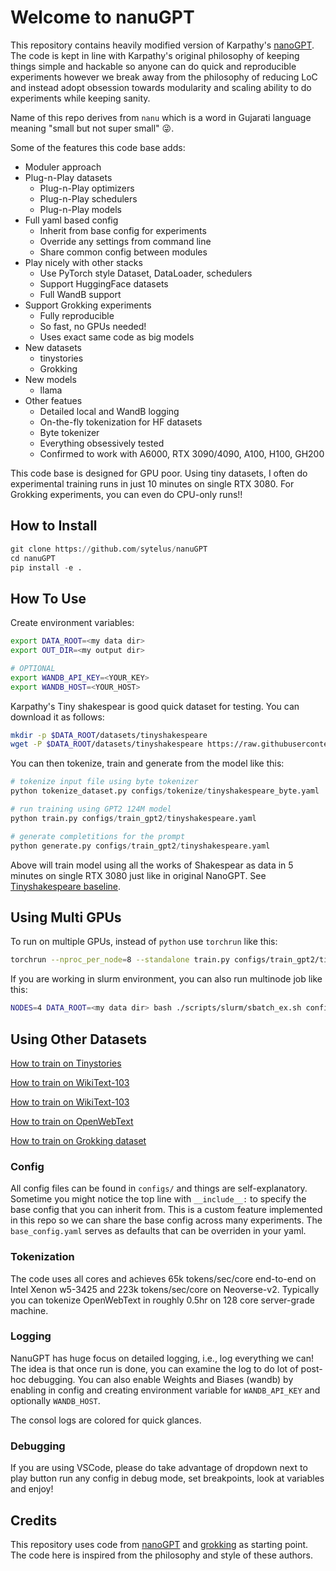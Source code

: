 # Welcome to nanuGPT

This repository contains heavily modified version of Karpathy's [nanoGPT](https://github.com/karpathy/nanoGPT). The code is kept in line with Karpathy's original philosophy of keeping things simple and hackable so anyone can do quick and reproducible experiments however we break away from the philosophy of reducing LoC and instead adopt obsession towards modularity and scaling ability to do experiments while keeping sanity.

Name of this repo derives from `nanu` which is a word in Gujarati language meaning "small but not super small" :stuck_out_tongue_winking_eye:.

Some of the features this code base adds:

* Moduler approach
* Plug-n-Play datasets
  * Plug-n-Play optimizers
  * Plug-n-Play schedulers
  * Plug-n-Play models
* Full yaml based config
  * Inherit from base config for experiments
  * Override any settings from command line
  * Share common config between modules
* Play nicely with other stacks
  * Use PyTorch style Dataset, DataLoader, schedulers
  * Support HuggingFace datasets
  * Full WandB support
* Support Grokking experiments
  * Fully reproducible
  * So fast, no GPUs needed!
  * Uses exact same code as big models
* New datasets
  * tinystories
  * Grokking
* New models
  * llama
* Other featues
  * Detailed local and WandB logging
  * On-the-fly tokenization for HF datasets
  * Byte tokenizer
  * Everything obsessively tested
  * Confirmed to work with A6000, RTX 3090/4090, A100, H100, GH200

This code base is designed for GPU poor. Using tiny datasets, I often do experimental training runs in just 10 minutes on single RTX 3080. For Grokking experiments, you can even do CPU-only runs!!

## How to Install

```python
git clone https://github.com/sytelus/nanuGPT
cd nanuGPT
pip install -e .
```

## How To Use

Create environment variables:

```bash
export DATA_ROOT=<my data dir>
export OUT_DIR=<my output dir>

# OPTIONAL
export WANDB_API_KEY=<YOUR_KEY>
export WANDB_HOST=<YOUR_HOST>
```

Karpathy's Tiny shakespear is good quick dataset for testing. You can download it as follows:

```bash
mkdir -p $DATA_ROOT/datasets/tinyshakespeare
wget -P $DATA_ROOT/datasets/tinyshakespeare https://raw.githubusercontent.com/karpathy/char-rnn/master/data/tinyshakespeare/input.txt
```

You can then tokenize, train and generate from the model like this:

```python
# tokenize input file using byte tokenizer
python tokenize_dataset.py configs/tokenize/tinyshakespeare_byte.yaml

# run training using GPT2 124M model
python train.py configs/train_gpt2/tinyshakespeare.yaml

# generate completitions for the prompt
python generate.py configs/train_gpt2/tinyshakespeare.yaml
```

Above will train model using all the works of Shakespear as data in 5 minutes on single RTX 3080 just like in original NanoGPT. See [Tinyshakespeare baseline](docs/tinyshakespeare.md).

## Using Multi GPUs

To run on multiple GPUs, instead of `python` use `torchrun` like this:

```bash
torchrun --nproc_per_node=8 --standalone train.py configs/train_gpt2/tinyshakespeare.yaml
```

If you are working in slurm environment, you can also run multinode job like this:

```bash
NODES=4 DATA_ROOT=<my data dir> bash ./scripts/slurm/sbatch_ex.sh configs/train_gpt2/openwebtext.yaml
```

## Using Other Datasets

[How to train on Tinystories](docs/tinystories.md)

[How to train on WikiText-103](docs/wt103.md)

[How to train on WikiText-103](docs/wt103.md)

[How to train on OpenWebText](docs/openwebtext.md)

[How to train on Grokking dataset](docs/grokking.md)

### Config

All config files can be found in `configs/` and things are self-explanatory. Sometime you might notice the top line with `__include__:` to specify the base config that you can inherit from. This is a custom feature implemented in this repo so we can share the base config across many experiments. The `base_config.yaml` serves as defaults that can be overriden in your yaml.

### Tokenization

The code uses all cores and achieves 65k tokens/sec/core end-to-end on Intel Xenon w5-3425 and 223k tokens/sec/core on Neoverse-v2. Typically you can tokenize OpenWebText in roughly 0.5hr on 128 core server-grade machine.

### Logging

NanuGPT has huge focus on detailed logging, i.e., log everything we can! The idea is that once run is done, you can examine the log to do lot of post-hoc debugging. You can also enable Weights and Biases (wandb) by enabling in config and creating environment variable for `WANDB_API_KEY` and optionally `WANDB_HOST`.

The consol logs are colored for quick glances.

### Debugging

If you are using VSCode, please do take advantage of dropdown next to play button run any config in debug mode, set breakpoints, look at variables and enjoy!

## Credits

This repository uses code from [nanoGPT](https://github.com/karpathy/nanoGPT) and [grokking](https://github.com/danielmamay/grokking) as starting point. The code here is inspired from the philosophy and style of these authors.
